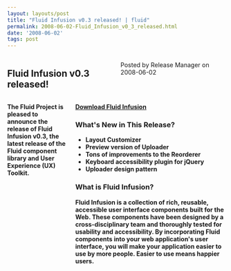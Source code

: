 ```yaml
---
layout: layouts/post
title: "Fluid Infusion v0.3 released! | fluid"
permalink: 2008-06-02-Fluid_Infusion_v0_3_released.html
date: '2008-06-02'
tags: post
---
```

<section class="row">
   <div class="medium-6 columns">
      <h2 class="fluid-web-emphasized-text">Fluid Infusion v0.3 released!</h2>
      <p class="fluid-web-news-post-meta">
         Posted by Release Manager on 2008-06-02
      </p>
   </div>
   <div class="medium-6 columns">
      <p><strong>The Fluid Project is pleased to announce the release of Fluid Infusion v0.3, the latest release of the</strong> <strong>Fluid  component library and User Experience (UX) Toolkit.</p>
      <p><strong> <a href="https://github.com/fluid-project/infusion">Download Fluid Infusion</a> </strong></p>
      <h3>What&#39;s New in This Release?</h3>
      <ul>
         <li>Layout Customizer</li>
         <li>Preview version of Uploader</li>
         <li>Tons of improvements to the Reorderer</li>
         <li>Keyboard accessibility plugin for jQuery</li>
         <li>Uploader design pattern</li>
      </ul>
      <h3>What is Fluid Infusion?</h3>
      <p>Fluid Infusion is a collection of rich, reusable, accessible user interface components built for the Web. These components have been designed by a cross-disciplinary team and thoroughly tested for usability and accessibility. By incorporating Fluid components into your web application&#39;s user interface, you will make your application easier to use by more people. Easier to use means happier users.</p>
   </div>
</section>
